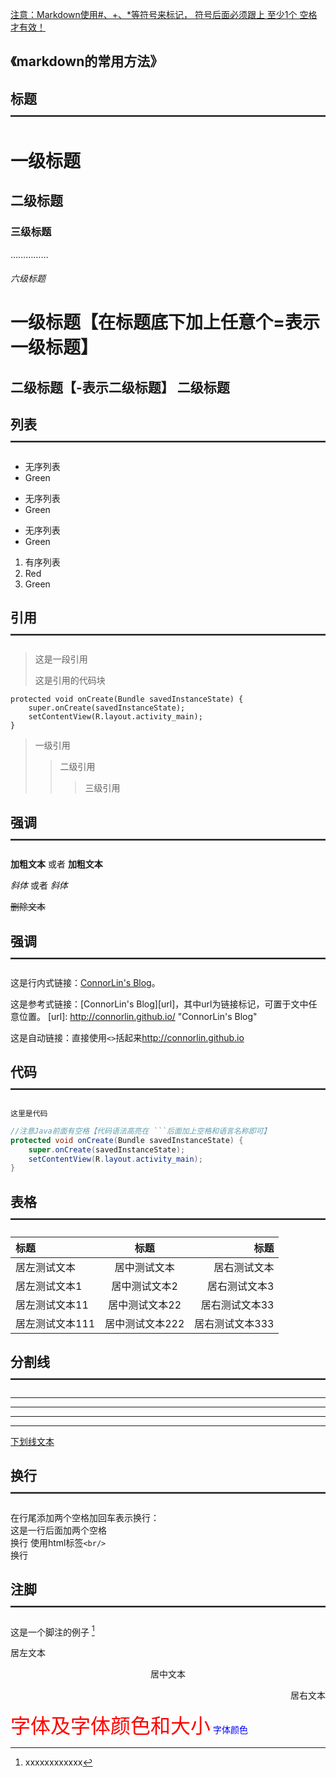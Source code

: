 <u>注意：Markdown使用#、+、*等符号来标记， 符号后面必须跟上 至少1个 空格才有效！</u>
## 《markdown的常用方法》
## 标题————————————————————————
# 一级标题
## 二级标题
### 三级标题
……………
###### 六级标题

一级标题【在标题底下加上任意个=表示一级标题】
==========
二级标题【-表示二级标题】
二级标题
-----------

## 列表————————————————————————
- 无序列表
- Green

* 无序列表
* Green

+ 无序列表
+ Green

1. 有序列表
2. Red
3. Green

## 引用————————————————————————
> 这是一段引用
>
> 这是引用的代码块
> 
    protected void onCreate(Bundle savedInstanceState) {
        super.onCreate(savedInstanceState);
        setContentView(R.layout.activity_main);
    }
> 一级引用
>> 二级引用
>>> 三级引用

## 强调————————————————————————
**加粗文本** 或者 __加粗文本__

*斜体* 或者 _斜体_

~~删除文本~~

## 强调————————————————————————
这是行内式链接：[ConnorLin's Blog](http://connorlin.github.io)。

这是参考式链接：[ConnorLin's Blog][url]，其中url为链接标记，可置于文中任意位置。
[url]: http://connorlin.github.io/ "ConnorLin's Blog"

这是自动链接：直接使用`<>`括起来<http://connorlin.github.io>

[avatar]: https://github.com/Hxiaotong/blog/blob/master/git/img/5.png

## 代码————————————————————————
```
这里是代码
```
``` Java
//注意Java前面有空格【代码语法高亮在 ```后面加上空格和语言名称即可】
protected void onCreate(Bundle savedInstanceState) {
    super.onCreate(savedInstanceState);
    setContentView(R.layout.activity_main);
}
```

## 表格————————————————————————
|标题          |标题         |标题          |
|:---         |:---:        |---:         |
|居左测试文本   |居中测试文本   |居右测试文本   |
|居左测试文本1  |居中测试文本2  |居右测试文本3  |
|居左测试文本11 |居中测试文本22 |居右测试文本33 |
|居左测试文本111|居中测试文本222|居右测试文本333|

## 分割线————————————————————————
***
---
___
* * *
<u>下划线文本</u>

## 换行————————————————————————
在行尾添加两个空格加回车表示换行：  
这是一行后面加两个空格  
换行
使用html标签`<br/>`<br/>换行

## 注脚————————————————————————
这是一个脚注的例子 [^1]
[^1]: xxxxxxxxxxxx


<p align="left">居左文本</p>
<p align="center">居中文本</p>
<p align="right">居右文本</p>

<font face="微软雅黑" color="red" size="6">字体及字体颜色和大小</font>
<font color="#0000ff">字体颜色</font>